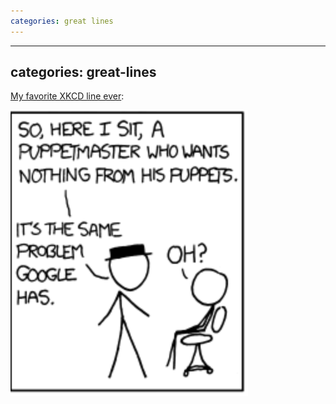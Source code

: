 ```yaml
---
categories: great lines
---
```


---
categories: great-lines
---

[My favorite XKCD line ever](https://xkcd.com/792/): 

![xkcd](https://raw.githubusercontent.com/muneer78/muneer78.github.io/master/images/xkcd.png)


